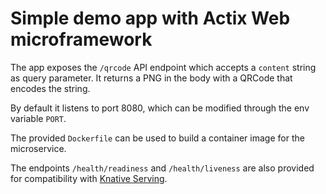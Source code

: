 # Simple demo app with Actix Web microframework

The app exposes the `/qrcode` API endpoint which accepts a `content` string as query parameter.
It returns a PNG in the body with a QRCode that encodes the string.

By default it listens to port 8080, which can be modified through the env variable `PORT`.

The provided `Dockerfile` can be used to build a container image for the microservice.

The endpoints `/health/readiness` and `/health/liveness` are also provided for compatibility with [Knative Serving](https://knative.dev/docs/serving/).
